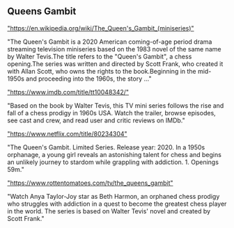<h2>Queens Gambit</h2>
<p><a href="https://en.wikipedia.org/wiki/The_Queen's_Gambit_(miniseries)">"https://en.wikipedia.org/wiki/The_Queen's_Gambit_(miniseries)"</a></p>

<p>"The Queen's Gambit is a 2020 American coming-of-age period drama streaming television miniseries based on the 1983 novel of the same name by Walter Tevis.The title refers to the "Queen's Gambit", a chess opening.The series was written and directed by Scott Frank, who created it with Allan Scott, who owns the rights to the book.Beginning in the mid-1950s and proceeding into the 1960s, the story ..." </p>

<p><a href="https://www.imdb.com/title/tt10048342/">"https://www.imdb.com/title/tt10048342/"</a></p>

<p>"Based on the book by Walter Tevis, this TV mini series follows the rise and fall of a chess prodigy in 1960s USA. Watch the trailer, browse episodes, see cast and crew, and read user and critic reviews on IMDb." </p>

<p><a href="https://www.netflix.com/title/80234304">"https://www.netflix.com/title/80234304"</a></p>

<p>"The Queen's Gambit. Limited Series. Release year: 2020. In a 1950s orphanage, a young girl reveals an astonishing talent for chess and begins an unlikely journey to stardom while grappling with addiction. 1. Openings 59m." </p>

<p><a href="https://www.rottentomatoes.com/tv/the_queens_gambit">"https://www.rottentomatoes.com/tv/the_queens_gambit"</a></p>

<p>"Watch Anya Taylor-Joy star as Beth Harmon, an orphaned chess prodigy who struggles with addiction in a quest to become the greatest chess player in the world. The series is based on Walter Tevis' novel and created by Scott Frank." </p>

